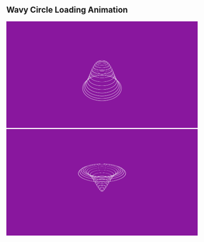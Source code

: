 ## Wavy Circle Loading Animation

![Screenshot1](./components/Wavy-circle/Screenshot1.png)
![Screenshot2](./components/Wavy-circle/Screenshot2.png)
